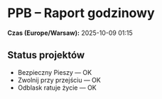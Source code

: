 # PPB – Raport godzinowy
**Czas (Europe/Warsaw):** 2025-10-09 01:15

## Status projektów
- Bezpieczny Pieszy — OK
- Zwolnij przy przejściu — OK
- Odblask ratuje życie — OK

